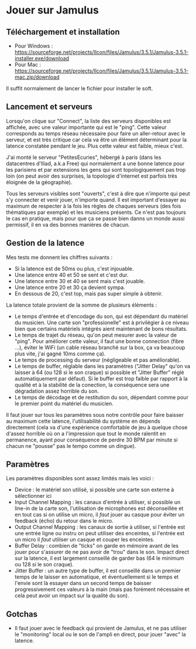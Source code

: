 # Jouer sur Jamulus

## Téléchargement et installation

* Pour Windows : https://sourceforge.net/projects/llcon/files/Jamulus/3.5.1/Jamulus-3.5.1-installer.exe/download
* Pour Mac : https://sourceforge.net/projects/llcon/files/Jamulus/3.5.1/Jamulus-3.5.1-mac.zip/download

Il suffit normalement de lancer le fichier pour installer le soft.

## Lancement et serveurs

Lorsqu'on clique sur "Connect", la liste des serveurs disponibles est affichée, avec une valeur importante qui est le "ping". Cette valeur corresponds au temps réseau nécessaire pour faire un aller-retour avec le serveur, et est très critique car cela va être un élément déterminant pour la latence constatée pendant le jeu. Plus cette valeur est faible, mieux c'est.

J'ai monté le serveur "PetitesEcuries", hébergé à paris (dans les datacentres d'Iliad, a.k.a Free) qui normalement a une bonne latence pour les parisiens et par extensions les gens qui sont topologiquement pas trop loin (on peut avoir des surprises, la topologie d'internet est parfois très éloignée de la géographie).

Tous les serveurs visibles sont "ouverts", c'est à dire que n'importe qui peut s'y connecter et venir jouer, n'importe quand. Il est important d'essayer au maximum de respecter à la fois les règles de chaques serveurs (des fois thématiques par exemple) et les musiciens présents. Ce n'est pas toujours le cas en pratique, mais pour que ça se passe bien danns un monde aussi permissif, il en va des bonnes manières de chacun.

## Gestion de la latence

Mes tests me donnent les chiffres suivants :

* Si la latence est de 50ms ou plus, c'est injouable.
* Une latence entre 40 et 50 se sent et c'est dur.
* Une latence entre 30 et 40 se sent mais c'est jouable.
* Une latence entre 20 et 30 ça devient sympa.
* En dessous de 20, c'est top, mais pas super simple à obtenir.

La latence totale provient de la somme de plusieurs éléments :

* Le temps d'entrée et d'encodage du son, qui est dépendant du matériel du musicien. Une carte son "professionelle" est à privilégier à ce niveau bien que certains matériels intégrés aient maintenant de bons résultats.
* Le temps de trajet du réseau, qu'on peut mesurer avec la valeur de "ping". Pour améliorer cette valeur, il faut une bonne connection (fibre ...), éviter le WiFi (un cable réseau branché sur la box, ça va beaucoup plus vite, j'ai gagné 10ms comme ça).
* Le temps de processing du serveur (négligeable et pas améliorable).
* Le temps de buffer, réglable dans les paramètres ("Jitter Delay" qu'on va laisser à 64 (ou 128 si le son craque) si possible et "Jitter Buffer" réglé automatiquement par défaut). Si le buffer est trop faible par rapport à la qualité et à la stabilité de la conection, la conséquence sera une dégradation assez horrible du son.
* Le temps de décodage et de restitution du son, dépendant comme pour le premier point du matériel du musicien.

Il faut jouer sur tous les paramètres sous notre contrôle pour faire baisser au maximum cette latence, l'utilisabilité du système en dépends directement (cela va d'une expérience comfortable de jeu à quelque chose d'assez horrible où on a l'impression que tout le monde ralentit en permanence, ayant pour conséquence de perdre 30 BPM par minute si chacun ne "pousse" pas le tempo comme un dingue).

## Paramètres

Les paramètres disponibles sont assez limités mais les voici :

- Device : le matériel son utilisé, si possible une carte son externe à sélectionner ici
- Input Channel Mapping : les canaux d'entrée à utiliser, si possible un line-in de la carte son, l'utilisation de microphones est déconseillée et en tout cas si on utilise un micro, il _faut_ jouer au casque pour éviter un feedback (écho) du retour dans le micro.
- Output Channel Mapping : les canaux de sortie à utiliser, si l'entrée est une entrée ligne ou instru on peut utiliser des enceintes, si l'entrée est un micro il _faut_ utiliser un casque et couper les enceintes.
- Buffer Delay : combien de "ticks" on garde en mémoire avant de les jouer pour s'assurer de ne pas avoir de "trou" dans le son. Impact direct sur la latence, il est largement conseillé de garder bas (64 le minimum ou 128 si le son craque).
- Jitter Buffer : un autre type de buffer, il est conseillé dans un premier temps de le laisser en automatique, et éventuellement si le temps et l'envie sont là essayer dans un second temps de baisser progressivement ces valeurs à la main (mais pas forément nécessaire et cela peut avoir un impact sur la qualité du son).

## Gotchas

- Il faut jouer avec le feedback qui provient de Jamulus, et ne pas utiliser le "monitoring" local ou le son de l'ampli en direct, pour jouer "avec" la latence.
